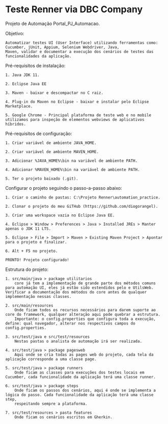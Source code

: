 # Teste Renner via DBC Company
Projeto de Automação Portal_PJ_Automacao.

Objetivo:
	
	Automatizar testes UI (User Interface) utilizando ferramentas como: Cucumber, jUnit, Appium, Selenium Webdriver, Java,
	Maven, validar e documentar a execução dos cenários de testes das funcionalidades da aplicação.

Pré-requisitos de instalação:

	1. Java JDK 11.
	
	2. Eclipse Java EE 
	
	3. Maven - baixar e descompactar no C raiz.
	
	4. Plug-in do Maven no Eclipse - baixar e instalar pelo Eclipse Marketplace.
	
	5. Google Chrome - Principal plataforma de teste web e no mobile utilizamos para inspeção de elementos webviews de aplicativos híbridos.
	


	

Pré-requisitos de configuração:

	1. Criar variável de ambiente JAVA_HOME.

	2. Criar variável de ambiente MAVEN_HOME.

	3. Adicionar %JAVA_HOME%\bin na variável de ambiente PATH.

	4. Adicionar %MAVEN_HOME%\bin na variável de ambiente PATH.

	5. Ter o projeto baixado (.git).
		



Configurar o projeto seguindo o passo-a-passo abaixo:

	1. Criar o caminho de pastas: C:\Projeto Renner\automation_practice.
	
	2. Clonar o projeto do meu GiTHub (https://github.com/diogorangel).
	
	3. Criar uma workspace vazia no Eclipse Java EE.
	
	4. Eclipse > Window > Preferences > Java > Installed JREs > Manter apenas o JDK 11 LTS.
	
	5. Eclipse > File > Import > Maven > Existing Maven Project > Apontar para o projeto e finalizar.	
		
	6. Alt + F5 no projeto.
	
	PRONTO! Projeto configurado!
	
	
Estrutura do projeto:

	1. src/main/java > package utilitarios
		core já tem a implementação de grande parte dos métodos comuns para automação UI, eles já estão sido estendidos pelo e UtilsWeb. 				Verificar a documentação dos métodos do core antes de qualquer implementação nessas classes. 
		
	2. src/main/resources
		Onde ficam todos os recursos necessários para darem suporte ao core do framework, qualquer alteração aqui pode quebrar a estrutura.
		Importante: o config.properties que configura toda a execução, define: qual navegador, alterar nos respectivos campos do config.properties.
		
	3. src/test/java e src/test/resources
		Nestas pastas o analista de automação irá ser realizada.
		
	4. src/test/java > package pagesweb
		Aqui onde se cria todas as pages web do projeto, cada tela da aplicação corresponde a uma classe page.
		
	5. src/test/java > package runners
		Onde ficam as classes para execuções dos testes locais em Cucumber, cada funcionalidade da aplicação terá uma classe runner.
		
	6. src/test/java > package steps
		Onde ficam os passos dos cenários, aqui é onde se implementa a lógica do passo. Cada funcionalidade da aplicação terá uma classe step,
		respeitando sempre a plataforma.
		
	7. src/test/resources > pasta features
		Onde ficam os cenários escritos em Gherkin. 
